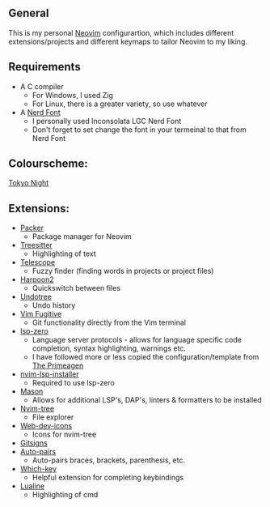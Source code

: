 ## General
This is my personal [Neovim](https://github.com/neovim/neovim) configurartion, which includes different extensions/projects and different keymaps to tailor Neovim to my liking.

## Requirements
  - A C compiler
    - For Windows, I used Zig
    - For Linux, there is a greater variety, so use whatever
  - A [Nerd Font](https://www.nerdfonts.com)
    - I personally used Inconsolata LGC Nerd Font
    - Don't forget to set change the font in your termeinal to that from Nerd Font

## Colourscheme: 
  [Tokyo Night](https://github.com/folke/tokyonight.nvim)

## Extensions:
  - [Packer](https://github.com/wbthomason/packer.nvim)
    - Package manager for Neovim
  - [Treesitter](https://github.com/nvim-treesitter/nvim-treesitter)
    - Highlighting of text
  - [Telescope](https://github.com/nvim-telescope/telescope.nvim)
    - Fuzzy finder (finding words in projects or project files)
  - [Harpoon2](https://github.com/ThePrimeagen/harpoon/tree/harpoon2)
    - Quickswitch between files
  - [Undotree](https://github.com/mbbill/undotree)
    - Undo history
  - [Vim Fugitive](https://github.com/tpope/vim-fugitive)
    - Git functionality directly from the Vim terminal
  - [lsp-zero](https://github.com/VonHeikemen/lsp-zero.nvim)
    - Language server protocols - allows for language specific code completion, syntax highlighting, warnings etc.
    - I have followed more or less copied the configuration/template from [The Primeagen](https://github.com/VonHeikemen/lsp-zero.nvim/blob/v3.x/doc/md/configuration-templates.md#primes-config)
  - [nvim-lsp-installer](https://github.com/williamboman/nvim-lsp-installer)
    - Required to use lsp-zero
  - [Mason](https://github.com/williamboman/mason.nvim)
    - Allows for additional LSP's, DAP's, linters & formatters to be installed 
  - [Nvim-tree](https://github.com/nvim-tree/nvim-tree.lua)
    - File explorer
  - [Web-dev-icons](https://github.com/nvim-tree/nvim-web-devicons)
    - Icons for nvim-tree
  - [Gitsigns](https://github.com/lewis6991/gitsigns.nvim)
  - [Auto-pairs](https://github.com/windwp/nvim-autopairs)
    - Auto-pairs braces, brackets, parenthesis, etc.
  - [Which-key](https://github.com/folke/which-key.nvim)
    - Helpful extension for completing keybindings
  - [Lualine](https://github.com/nvim-lualine/lualine.nvim)
    - Highlighting of cmd

